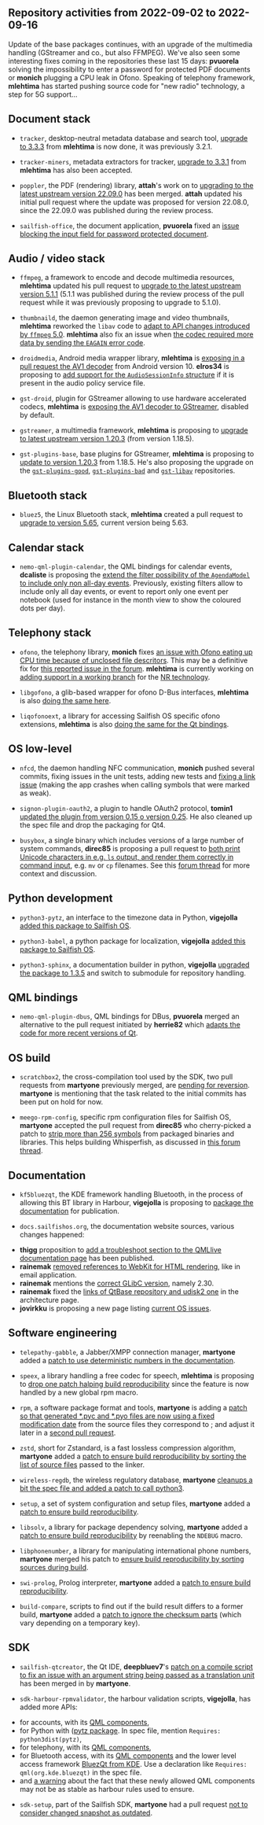 Repository activities from 2022-09-02 to 2022-09-16
---------------------------------------------------

Update of the base packages continues, with an upgrade of the multimedia handling (GStreamer and co., but also FFMPEG). We've also seen some interesting fixes coming in the repositories these last 15 days: **pvuorela** solving the impossibility to enter a password for protected PDF documents or **monich** plugging a CPU leak in Ofono. Speaking of telephony framework, **mlehtima** has started pushing source code for "new radio" technology, a step for 5G support…

## Document stack

* `tracker`, desktop-neutral metadata database and search tool, [upgrade to 3.3.3](https://github.com/sailfishos/tracker/pull/7) from **mlehtima** is now done, it was previously 3.2.1.

* `tracker-miners`, metadata extractors for tracker, [upgrade to 3.3.1](https://github.com/sailfishos/tracker-miners/pull/7) from **mlehtima** has also been accepted.

* `poppler`, the PDF (rendering) library, **attah**'s work on to [upgrading to the latest upstream version 22.09.0](https://github.com/sailfishos/poppler/pull/2) has been merged. **attah** updated his initial pull request where the update was proposed for version 22.08.0, since the 22.09.0 was published during the review process.

* `sailfish-office`, the document application, **pvuorela** fixed an [issue blocking the input field for password protected document](https://github.com/sailfishos/sailfish-office/pull/191).

## Audio / video stack

* `ffmpeg`, a framework to encode and decode multimedia resources, **mlehtima** updated his pull request to [upgrade to the latest upstream version 5.1.1](https://github.com/sailfishos/ffmpeg/pull/3) (5.1.1 was published during the review process of the pull request while it was previously proposing to upgrade to 5.1.0).

* `thumbnaild`, the daemon generating image and video thumbnails, **mlehtima** reworked the `libav` code to [adapt to API changes introduced by `ffmpeg` 5.0](https://github.com/sailfishos/thumbnaild/pull/4). **mlehtima** also fix an issue when [the codec required more data by sending the `EAGAIN` error code](https://github.com/sailfishos/thumbnaild/pull/5).

* `droidmedia`, Android media wrapper library, **mlehtima** is [exposing in a pull request the AV1 decoder](https://github.com/sailfishos/droidmedia/pull/106) from Android version 10. **elros34** is proposing to [add support for the `AudioSessionInfo` structure](https://github.com/sailfishos/droidmedia/pull/107) if it is present in the audio policy service file.

* `gst-droid`, plugin for GStreamer allowing to use hardware accelerated codecs, **mlehtima** is [exposing the AV1 decoder to GStreamer](https://github.com/sailfishos/gst-droid/pull/78), disabled by default.

* `gstreamer`, a multimedia framework, **mlehtima** is proposing to [upgrade to latest upstream version 1.20.3](https://github.com/sailfishos/gstreamer/pull/3) (from version 1.18.5).

* `gst-plugins-base`, base plugins for GStreamer, **mlehtima** is proposing to [update to version 1.20.3](https://github.com/sailfishos/gst-plugins-base/pull/4) from 1.18.5. He's also proposing the upgrade on the [`gst-plugins-good`](https://github.com/sailfishos/gst-plugins-good/pull/3), [`gst-plugins-bad`](https://github.com/sailfishos/gst-plugins-bad/pull/2) and [`gst-libav`](https://github.com/sailfishos/gst-libav/pull/2) repositories.

## Bluetooth stack

* `bluez5`, the Linux Bluetooth stack, **mlehtima** created a pull request to [upgrade to version 5.65](https://github.com/sailfishos/bluez5/pull/8), current version being 5.63.

## Calendar stack

* `nemo-qml-plugin-calendar`, the QML bindings for calendar events, **dcaliste** is proposing the [extend the filter possibility of the `AgendaModel` to include only non all-day events](https://github.com/sailfishos/nemo-qml-plugin-calendar/pull/39). Previously, existing filters allow to include only all day events, or event to report only one event per notebook (used for instance in the month view to show the coloured dots per day).

## Telephony stack

* `ofono`, the telephony library, **monich** fixes [an issue with Ofono eating up CPU time because of unclosed file descritors](https://github.com/sailfishos/ofono/pull/36). This may be a definitive fix for [this reported issue in the forum](https://forum.sailfishos.org/t/asian-character-support-in-terminal/12938). **mlehtima** is currently working on [adding support in a working branch](https://github.com/sailfishos/ofono/tree/jb58763) for the [NR technology](https://en.wikipedia.org/wiki/5G_NR).

* `libgofono`, a glib-based wrapper for ofono D-Bus interfaces, **mlehtima** is also [doing the same here](https://github.com/sailfishos/libgofono/tree/jb58763).

* `liqofonoext`, a library for accessing Sailfish OS specific ofono extensions, **mlehtima** is also [doing the same for the Qt bindings](https://github.com/sailfishos/libqofonoext/tree/jb58763).

## OS low-level

* `nfcd`, the daemon handling NFC communication, **monich** pushed several commits, fixing issues in the unit tests, adding new tests and [fixing a link issue](https://github.com/sailfishos/nfcd/commit/b1087bec3a3802aba0fbfa178ff55e1e98a1ba86) (making the app crashes when calling symbols that were marked as weak).

* `signon-plugin-oauth2`, a plugin to handle OAuth2 protocol, **tomin1** [updated the plugin from version 0.15 o version 0.25](https://github.com/sailfishos/signon-plugin-oauth2/pull/1). He also cleaned up the spec file and drop the packaging for Qt4.

* `busybox`, a single binary which includes versions of a large number of system commands, **direc85** is proposing a pull request to [both print Unicode characters in e.g. `ls` output, and render them correctly in command input](https://github.com/sailfishos/busybox/pull/5), e.g. `mv` or `cp` filenames. See this [forum thread](https://forum.sailfishos.org/t/asian-character-support-in-terminal/12938) for more context and discussion.

## Python development

* `python3-pytz`, an interface to the timezone data in Python, **vigejolla** [added this package to Sailfish OS](https://github.com/sailfishos/python3-pytz/pull/1).

* `python3-babel`, a python package for localization, **vigejolla** [added this package to Sailfish OS](https://github.com/sailfishos/python3-babel/pull/1).

* `python3-sphinx`, a documentation builder in python, **vigejolla** [upgraded the package to 1.3.5](https://github.com/sailfishos/python3-sphinx/pull/2) and switch to submodule for repository handling.

## QML bindings

* `nemo-qml-plugin-dbus`, QML bindings for DBus, **pvuorela** merged an alternative to the pull request initiated by **herrie82** which [adapts the code for more recent versions of Qt](https://github.com/sailfishos/nemo-qml-plugin-dbus/pull/9).

## OS build

* `scratchbox2`, the cross-compilation tool used by the SDK, two pull requests from **martyone** previously merged, are [pending for reversion](https://github.com/sailfishos/scratchbox2/pull/18). **martyone** is mentioning that the task related to the initial commits has been put on hold for now.

* `meego-rpm-config`, specific rpm configuration files for Sailfish OS, **martyone** accepted the pull request from **direc85** who cherry-picked a patch to [strip more than 256 symbols](https://github.com/sailfishos/meego-rpm-config/pull/5) from packaged binaries and libraries. This helps building Whisperfish, as discussed in [this forum thread](https://forum.sailfishos.org/t/cant-strip-more-than-256-symbols/12522).

## Documentation

* `kf5bluezqt`, the KDE framework handling Bluetooth, in the process of allowing this BT library in Harbour, **vigejolla** is proposing to [package the documentation](https://github.com/sailfishos/kf5bluezqt/pull/3) for publication.

* `docs.sailfishos.org`, the documentation website sources, various changes happened:
 - **thigg** proposition to [add a troubleshoot section to the QMLlive documentation page](https://github.com/sailfishos/docs.sailfishos.org/pull/103) has been published.
 - **rainemak** [removed references to WebKit for HTML rendering](https://github.com/sailfishos/docs.sailfishos.org/pull/110), like in email application.
 - **rainemak** mentions the [correct GLibC version](https://github.com/sailfishos/docs.sailfishos.org/pull/109), namely 2.30.
 - **rainemak** fixed the [links of QtBase repository and udisk2 one](https://github.com/sailfishos/docs.sailfishos.org/pull/113) in the architecture page.
 - **jovirkku** is proposing a new page listing [current OS issues](https://github.com/sailfishos/docs.sailfishos.org/pull/112).

## Software engineering

* `telepathy-gabble`, a Jabber/XMPP connection manager, **martyone** added a [patch to use deterministic numbers in the documentation](https://github.com/sailfishos/telepathy-gabble/pull/2).

* `speex`, a library handling a free codec for speech, **mlehtima** is proposing to [drop one patch halping build reproducibility](https://github.com/sailfishos/speex/pull/3) since the feature is now handled by a new global rpm macro.

* `rpm`, a software package format and tools, **martyone** is adding a [patch so that generated *.pyc and *.pyo files are now using a fixed modification date](https://github.com/sailfishos/rpm/pull/9) from the source files they correspond to ; and adjust it later in a [second pull request](https://github.com/sailfishos/rpm/pull/10).

* `zstd`, short for Zstandard, is a fast lossless compression algorithm, **martyone** added a [patch to ensure build reproducibility by sorting the list of source files](https://github.com/sailfishos/zstd/pull/2) passed to the linker.

* `wireless-regdb`, the wireless regulatory database, **martyone** [cleanups a bit the spec file and added a patch to call python3](https://github.com/sailfishos/wireless-regdb/pull/2).

* `setup`, a  set of system configuration and setup files, **martyone** added a [patch to ensure build reproducibility](https://github.com/sailfishos/setup/pull/2).

* `libsolv`, a library for package dependency solving, **martyone** added a [patch to ensure build reproducibility](https://github.com/sailfishos/libsolv/pull/3) by reenabling the `NDEBUG` macro.

* `libphonenumber`, a library for manipulating international phone numbers, **martyone** merged his patch to [ensure build reproducibility by sorting sources during build](https://github.com/sailfishos/libphonenumber/pull/2).

* `swi-prolog`, Prolog interpreter, **martyone** added a [patch to ensure build reproducibility](https://github.com/sailfishos/swi-prolog/pull/2).

* `build-compare`, scripts to find out if the build result differs to a former build, **martyone** added a [patch to ignore the checksum parts](https://github.com/sailfishos/build-compare/pull/4) (which vary depending on a temporary key).

## SDK

* `sailfish-qtcreator`, the Qt IDE, **deepbluev7**'s [patch on a compile script to fix an issue with an argument string being passed as a translation unit](https://github.com/sailfishos/sailfish-qtcreator/pull/534) has been merged in by **martyone**.

* `sdk-harbour-rpmvalidator`, the harbour validation scripts, **vigejolla**, has added more APIs:
 - for accounts, with its [QML components](https://github.com/sailfishos/sdk-harbour-rpmvalidator/pull/163),
 - for Python with ([pytz package](https://github.com/sailfishos/sdk-harbour-rpmvalidator/pull/167). In spec file, mention `Requires: python3dist(pytz)`,
 - for telephony, with its [QML components](https://github.com/sailfishos/sdk-harbour-rpmvalidator/pull/162),
 - for Bluetooth access, with its [QML components](https://github.com/sailfishos/sdk-harbour-rpmvalidator/pull/164) and the lower level access framework [BluezQt from KDE](https://github.com/sailfishos/sdk-harbour-rpmvalidator/pull/166). Use a declaration like `Requires: qml(org.kde.bluezqt)` in the spec file.
 - and [a warning](https://github.com/sailfishos/sdk-harbour-rpmvalidator/pull/165) about the fact that these newly allowed QML components may not be as stable as harbour rules used to ensure.

* `sdk-setup`, part of the Sailfish SDK, **martyone** had a pull request [not to consider changed snapshot as outdated](https://github.com/sailfishos/sdk-setup/pull/332).